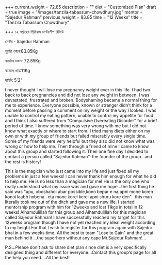 +++
current_weight = 72.85
description = ""
diet = "Customized Plan"
draft = true
image = "/images/tanzila-tabassum-chowdhury.jpg"
mentor = "Sajedur Rahman"
previous_weight = 83.85
time = "12 Weeks"
title = "Tanzila Tabassum Chowdhury"

+++
১২ সপ্তাহের প্রিমিয়াম মেন্টরশীপ রিভিউ

মেন্টর - Sajedur Rahman

পূর্বের ওজন:83.85Kg

বতর্মান ওজন: 72.85Kg

কমেছে প্রায়:11Kg

হাইট: 5'2"

I never thought I will lose my pregnancy weight ever in this life. I had two back to back pregnancies and did not lose any weight in between. I was devastated, frustrated and broken. Bodyshaming became a normal thing for me to experience. Everyone possible, known or stranger didn't think for a moment before passing a comment on my weight or the way I looked. I was unable to control my eating pattern, unable to control my appetite for food and I think I also suffered from "Compulsive Overeating Disorder" for a brief period of time. I knew something was very wrong with me but I did not know what exactly or where to start from. I tried many diets either on my own or with my group of friends but failed miserably every single time. Some of my friends were very helpful but they also did not know what was wrong or how to help me. Then through a friend of mine I came to know about this group and started following it. Then one fine day I decided to contact a person called "Sajedur Rahman"-the founder of the group...and the rest is history!

This is the magician who just came into my life and just fixed all my problems in just a few weeks! I can never thank him enough for what he did to help me. He is no less than a magician for me! He is the only one who really understood what my issue was and gave me hope...the first thing he said was "apu, oboshahoi abar possible,kono bepar e na,apni mone koren konoi laabh hobena.. eta mone korei korei apni shuru kore den"...this man literally took me out of the ditch and gave me a new life. I started mentorship program with him for 12weeks and lost 11kgs in total in 12 weeks! Alhamdulillah for this group and Alhamdulillah for this magician called Sajedur Rahman! I have successfully reached my target for this 12weeks program though I have not yet reached my ideal weight according to my height.For that I wish to register for this program again with Sajedur bhai in a few weeks time. All the best to team "Lose to Gain" and the great man behind it ...the superhero without any cape Mr.Sajedur Rahman!...

P.S...Please don't ask to share diet plan since diet is a very specifically designed thing and different for everyone...Contact this group's page for all the help you need....All the best!